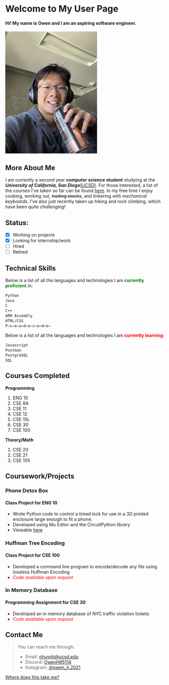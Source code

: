 # Welcome to My User Page

#### Hi! My name is Owen and I am an aspiring software engineer.

![Profile Picture](pictures/IMG_0340.jpg)

## More About Me
I am currently a second year **computer science student** studying at the **_University of California, San Diego_**[(UCSD)](https://ucsd.edu/). For those interested, a list of the courses I've taken so far can be found [here](#relevant-courses). In my free time I enjoy cooking, working out, ~~trading stocks~~, and tinkering with *mechanical keyboards*. I've also just recently taken up hiking and rock climbing, which have been quite *challenging*!

## Status:
- [x] Working on projects
- [x] Looking for internship/work
- [ ] Hired
- [ ] Retired 

## Technical Skills
Below is a list of all the languages and technologies I am <span style="color:green">**currently proficient**</span> in:
```
Python
Java
C
C++
ARM Assembly
HTML/CSS
P̶s̶e̶u̶d̶o̶c̶o̶d̶e̶
```
Below is a list of all the languages and technologies I am <span style="color:red"> **currently learning**</span>:
```
Javascript
Postman
PostgreSQL
SQL
```
## Courses Completed
**Programming**
1. ENG 10
2. CSE 8A
3. CSE 11
4. CSE 12
5. CSE 15L
6. CSE 30
7. CSE 100

**Theory/Math**
1. CSE 20
2. CSE 21
3. CSE 105

## Coursework/Projects
### Phone Detox Box
#### Class Project for ENG 10
- Wrote Python code to control a timed lock for use in a 3D printed enclosure large enough to fit a phone.
- Developed using Mu Editor and the CircuitPython library
- Viewable [here](https://docs.google.com/presentation/d/1HtKVZlr-B5zssX9Jq5KmkdkVGgsZZVri27mfivBaMvQ/edit#slide=id.g1f925baa7c4_0_30)

### Huffman Tree Encoding
#### Class Project for CSE 100
- Developed a command line program to encode/decode any file using lossless Huffman Encoding
- *<span style="color:red"> Code available upon request </span>*

### In Memory Database
#### Programming Assignment for CSE 30
- Developed an in memory database of NYC traffic violation tickets
- *<span style="color:red"> Code available upon request </span>*

## Contact Me
>You can reach me through:
>* Email: ohuynh@ucsd.edu
>* Discord: [OwenH#5114](discord.gg)
>* Instagram: [@owen_h.2021](https://www.instagram.com/owen_h.2021/?next=%2F)

[Where does this take me?](/page.md)